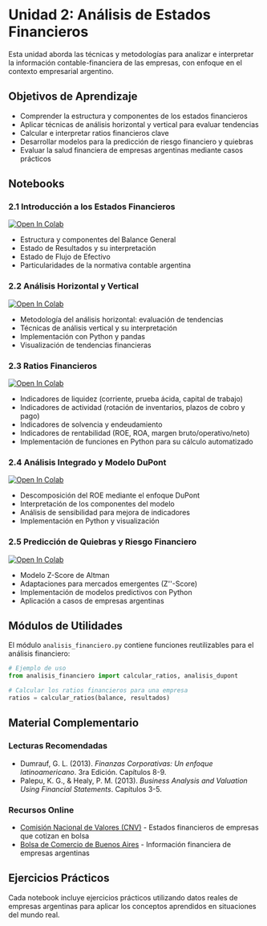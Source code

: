 # Unidad 2: Análisis de Estados Financieros

Esta unidad aborda las técnicas y metodologías para analizar e interpretar la información contable-financiera de las empresas, con enfoque en el contexto empresarial argentino.

## Objetivos de Aprendizaje

- Comprender la estructura y componentes de los estados financieros
- Aplicar técnicas de análisis horizontal y vertical para evaluar tendencias
- Calcular e interpretar ratios financieros clave
- Desarrollar modelos para la predicción de riesgo financiero y quiebras
- Evaluar la salud financiera de empresas argentinas mediante casos prácticos

## Notebooks

### 2.1 Introducción a los Estados Financieros
[![Open In Colab](https://colab.research.google.com/assets/colab-badge.svg)](https://colab.research.google.com/github/nfelix23/finanzas-control-empresario-utn/blob/main/notebooks/unidad_2/2.1_introduccion_estados_financieros.ipynb)

- Estructura y componentes del Balance General
- Estado de Resultados y su interpretación
- Estado de Flujo de Efectivo
- Particularidades de la normativa contable argentina

### 2.2 Análisis Horizontal y Vertical
[![Open In Colab](https://colab.research.google.com/assets/colab-badge.svg)](https://colab.research.google.com/github/nfelix23/finanzas-control-empresario-utn/blob/main/notebooks/unidad_2/2.2_analisis_horizontal_vertical.ipynb)

- Metodología del análisis horizontal: evaluación de tendencias
- Técnicas de análisis vertical y su interpretación
- Implementación con Python y pandas
- Visualización de tendencias financieras

### 2.3 Ratios Financieros
[![Open In Colab](https://colab.research.google.com/assets/colab-badge.svg)](https://colab.research.google.com/github/nfelix23/finanzas-control-empresario-utn/blob/main/notebooks/unidad_2/2.3_ratios_financieros.ipynb)

- Indicadores de liquidez (corriente, prueba ácida, capital de trabajo)
- Indicadores de actividad (rotación de inventarios, plazos de cobro y pago)
- Indicadores de solvencia y endeudamiento
- Indicadores de rentabilidad (ROE, ROA, margen bruto/operativo/neto)
- Implementación de funciones en Python para su cálculo automatizado

### 2.4 Análisis Integrado y Modelo DuPont
[![Open In Colab](https://colab.research.google.com/assets/colab-badge.svg)](https://colab.research.google.com/github/nfelix23/finanzas-control-empresario-utn/blob/main/notebooks/unidad_2/2.4_analisis_integrado_modelo_dupont.ipynb)

- Descomposición del ROE mediante el enfoque DuPont
- Interpretación de los componentes del modelo
- Análisis de sensibilidad para mejora de indicadores
- Implementación en Python y visualización

### 2.5 Predicción de Quiebras y Riesgo Financiero
[![Open In Colab](https://colab.research.google.com/assets/colab-badge.svg)](https://colab.research.google.com/github/nfelix23/finanzas-control-empresario-utn/blob/main/notebooks/unidad_2/2.5_prediccion_quiebras.ipynb)

- Modelo Z-Score de Altman
- Adaptaciones para mercados emergentes (Z''-Score)
- Implementación de modelos predictivos con Python
- Aplicación a casos de empresas argentinas

## Módulos de Utilidades

El módulo `analisis_financiero.py` contiene funciones reutilizables para el análisis financiero:

```python
# Ejemplo de uso
from analisis_financiero import calcular_ratios, analisis_dupont

# Calcular los ratios financieros para una empresa
ratios = calcular_ratios(balance, resultados)
```

## Material Complementario

### Lecturas Recomendadas
- Dumrauf, G. L. (2013). *Finanzas Corporativas: Un enfoque latinoamericano*. 3ra Edición. Capítulos 8-9.
- Palepu, K. G., & Healy, P. M. (2013). *Business Analysis and Valuation Using Financial Statements*. Capítulos 3-5.

### Recursos Online
- [Comisión Nacional de Valores (CNV)](https://www.cnv.gov.ar/) - Estados financieros de empresas que cotizan en bolsa
- [Bolsa de Comercio de Buenos Aires](https://www.bcba.sba.com.ar/) - Información financiera de empresas argentinas

## Ejercicios Prácticos

Cada notebook incluye ejercicios prácticos utilizando datos reales de empresas argentinas para aplicar los conceptos aprendidos en situaciones del mundo real.
